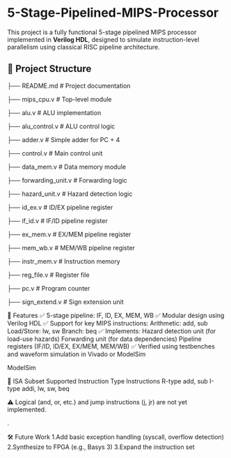 # 5-Stage-Pipelined-MIPS-Processor

This project is a fully functional 5-stage pipelined MIPS processor implemented in **Verilog HDL**, designed to simulate instruction-level parallelism using classical RISC pipeline architecture.

## 📁 Project Structure
├── README.md # Project documentation

├── mips_cpu.v # Top-level module

├── alu.v # ALU implementation

├── alu_control.v # ALU control logic

├── adder.v # Simple adder for PC + 4

├── control.v # Main control unit

├── data_mem.v # Data memory module

├── forwarding_unit.v # Forwarding logic

├── hazard_unit.v # Hazard detection logic

├── id_ex.v # ID/EX pipeline register

├── if_id.v # IF/ID pipeline register

├── ex_mem.v # EX/MEM pipeline register

├── mem_wb.v # MEM/WB pipeline register

├── instr_mem.v # Instruction memory

├── reg_file.v # Register file

├── pc.v # Program counter

├── sign_extend.v # Sign extension unit


🧠 Features
✅ 5-stage pipeline: IF, ID, EX, MEM, WB
✅ Modular design using Verilog HDL
✅ Support for key MIPS instructions:
Arithmetic: add, sub
Load/Store: lw, sw
Branch: beq
✅ Implements:
Hazard detection unit (for load-use hazards)
Forwarding unit (for data dependencies)
Pipeline registers (IF/ID, ID/EX, EX/MEM, MEM/WB)
✅ Verified using testbenches and waveform simulation in Vivado or ModelSim

ModelSim

📌 ISA Subset Supported
Instruction Type	Instructions
R-type	add, sub
I-type	addi, lw, sw, beq

⚠️ Logical (and, or, etc.) and jump instructions (j, jr) are not yet implemented.

.

🛠 Future Work
1.Add basic exception handling (syscall, overflow detection)
2.Synthesize to FPGA (e.g., Basys 3)
3.Expand the instruction set



